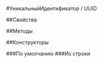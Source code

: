 
#УникальныйИдентификатор / UUID

##Свойства
    
##Методы
    
##Конструкторы

  
###По умолчанию
###Из строки